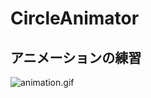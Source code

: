 # CircleAnimator

## アニメーションの練習

![animation.gif](https://qiita-image-store.s3.amazonaws.com/0/300444/67a4f43b-1564-38db-cdaa-3938b7f4af3c.gif)
